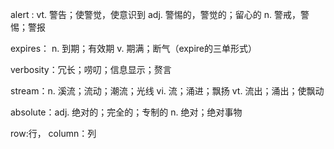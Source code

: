 alert : vt. 警告；使警觉，使意识到  adj. 警惕的，警觉的；留心的 n. 警戒，警惕；警报

expires： n. 到期；有效期  v. 期满；断气（expire的三单形式）

verbosity：冗长；唠叨；信息显示；赘言

stream：n. 溪流；流动；潮流；光线  vi. 流；涌进；飘扬  vt. 流出；涌出；使飘动

absolute：adj. 绝对的；完全的；专制的   n. 绝对；绝对事物

row:行，   column：列
